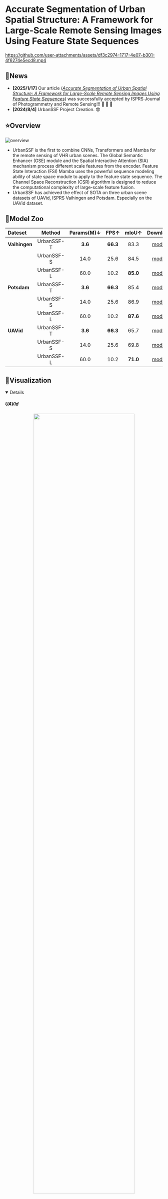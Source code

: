 # Accurate Segmentation of Urban Spatial Structure: A Framework for Large-Scale Remote Sensing Images Using Feature State Sequences

https://github.com/user-attachments/assets/df3c2974-1717-4e07-b301-4f6274e5ecd8.mp4

## :newspaper:News

- **[2025/1/17]** Our article ([*Accurate Segmentation of Urban Spatial Structure: A Framework for Large-Scale Remote Sensing Images Using Feature State Sequences*](https://www.sciencedirect.com/science/article/abs/pii/S0924271625000176)) was successfully accepted by ISPRS Journal of Photogrammetry and Remote Sensing!!!  :tada: :tada: :tada: 
- **[2024/8/4]** UrbanSSF Project Creation. :sunglasses:

## :star:Overview

![overview](./assets/urbanssf.jpg)
- UrbanSSF is the first to combine CNNs, Transformers and Mamba for the remote sensing of VHR urban scenes. The Global Semantic Enhancer (GSE) module and the Spatial Interactive Attention (SIA) mechanism process different scale features from the encoder. Feature State Interaction (FSI) Mamba uses the powerful sequence modeling ability of state space module to apply to the feature state sequence. The Channel Space Reconstruction (CSR) algorithm is designed to reduce the computational complexity of large-scale feature fusion.
- UrbanSSF has achieved the effect of SOTA on three urban scene datasets of UAVid, ISPRS Vaihingen and Potsdam. Especially on the UAVid dataset.

##  :dart:Model Zoo

| **Dateset**         | **Method**     | **Params(M)↓** | **FPS↑** | **mIoU↑** | Download |
| :------------------------ | :------------: | :-------------: | :-----------------: | :---------------: | :---------------: |
| **Vaihingen**       | UrbanSSF-T | **3.6** | **66.3**        | 83.3          | [model](https://drive.google.com/file/d/1cpvsf6bIml_NZ8ouFIx9SpBL0CL5zFI1/view?usp=drive_link) |
|                           | UrbanSSF-S | 14.0   | 25.6        | 84.5          | [model](https://drive.google.com/file/d/1iLU7PioDTnvzuBdcbueLyepp0uyCWRQl/view?usp=drive_link) |
|                           | UrbanSSF-L | 60.0     | 10.2           | **85.0**     | [model](https://drive.google.com/file/d/13G7285_lCU_lhi51T-zehfL_oragNsy-/view?usp=drive_link) |
| **Potsdam**     | UrbanSSF-T |    **3.6**     | **66.3** | 85.4          | [model](https://drive.google.com/file/d/1S4sSC_Xp3YjWSwEOfmm6yvp6VnIM_XXD/view?usp=drive_link) |
|               | UrbanSSF-S |      14.0      |   25.6   | 86.9          | [model](https://drive.google.com/file/d/1cMcxlzT3ajtLJvN5PWbDCpUBF__GOMRa/view?usp=drive_link) |
|               | UrbanSSF-L |      60.0      |   10.2   | **87.6**        | [model](https://drive.google.com/file/d/1f5oHB72AWyWyCXV3Cjd6UFGEHnxc8Vft/view?usp=drive_link) |
| **UAVid**            | UrbanSSF-T |    **3.6**     | **66.3** | 65.7         | [model](https://drive.google.com/file/d/1Rl88F1Ooetvk1r527jDmhdNLYgTe8BuB/view?usp=drive_link) |
|               | UrbanSSF-S |      14.0      |   25.6   | 69.8          | [model](https://drive.google.com/file/d/1AlE_0PcB4PDwrevA86PZOAyeloH8tHvE/view?usp=drive_link) |
|               | UrbanSSF-L |      60.0      |   10.2   | **71.0**      | [model](https://drive.google.com/file/d/1TCrxbzjV907jBYI1AsDQBuZsE5FR6DgU/view?usp=drive_link) |

## :see_no_evil:Visualization

<details open>

##### UAVid
<div align="center">
<img src="./assets/uavid.jpg" height="80%" width="80%" />
</div>

##### Vaihingen
<div align="center">
<img src="./assets/vaihingen.jpg" height="80%" width="80%" />
</div>

##### Potsdam
<div align="center">
<img src="./assets/potsdam.jpg" height="80%" width="80%" />
</div>
</details>

## :computer:Installation

<details open>
**Step 0**: Clone this project and create a conda environment:

   ```shell
   git clone https://github.com/KotlinWang/UrbanSSF.git
   cd UrbanSSF
   
   conda create -n urbanssf python=3.11
   conda activate urbanssf
   ```

**Step 1**: Install pytorch and torchvision matching your CUDA version:

   ```shell
   pip install torch==2.1.2 torchvision==0.16.2 torchaudio==2.1.2 --index-url https://download.pytorch.org/whl/cu121
   ```

**Step 2**: Install requirements:

   ```shell
   pip install -r requirements.txt
   ```

Change "collections.MutableMapping" in *xxx/envs/urbanssf/lib/python3.11/site-packages/catalyst/tools/registry.py* to "collections.abc.MutableMapping".

**Step 3**: Install Mamba:

   ```shell
   pip install mamba-ssm==1.2.0.post1
   
   pip install causal-conv1d==1.2.0.post2
   ```

Replace the content of *xxx/envs/urbanssf/lib/python3.11/site-packages/mamba_ssm/ops/selective_scan_interface.py* with [selective_scan_interface.py](https://drive.google.com/file/d/1hHNJjNkV_-Uurqg07qCXaCPNhu-FESzB/view?usp=drive_link).

</details>

## :satellite:Dataset Preparation

<details open>

Download the [ISPRS Vaihingen, Potsdam](https://www.isprs.org/education/benchmarks/UrbanSemLab/default.aspxdatasets) and [UAVid](https://uavid.nl/) dateset.

**Vaihingen**

Generate the training set.
```shell
python tools/vaihingen_patch_split.py \
--img-dir "data/vaihingen/train_images" \
--mask-dir "data/vaihingen/train_masks" \
--output-img-dir "data/vaihingen/train/images_1024" \
--output-mask-dir "data/vaihingen/train/masks_1024" \
--mode "train" --split-size 1024 --stride 512 
```
Generate the testing set.
```shell
python tools/vaihingen_patch_split.py \
--img-dir "data/vaihingen/test_images" \
--mask-dir "data/vaihingen/test_masks_eroded" \
--output-img-dir "data/vaihingen/test/images_1024" \
--output-mask-dir "data/vaihingen/test/masks_1024" \
--mode "val" --split-size 1024 --stride 1024 \
--eroded
```
Generate the masks_1024_rgb (RGB format ground truth labels) for visualization.

````shell
python tools/vaihingen_patch_split.py \
--img-dir "data/vaihingen/test_images" \
--mask-dir "data/vaihingen/test_masks" \
--output-img-dir "data/vaihingen/test/images_1024" \
--output-mask-dir "data/vaihingen/test/masks_1024_rgb" \
--mode "val" --split-size 1024 --stride 1024 \
--gt
````

**Potsdam**
````shell
python tools/potsdam_patch_split.py \
--img-dir "data/potsdam/train_images" \
--mask-dir "data/potsdam/train_masks" \
--output-img-dir "data/potsdam/train/images_1024" \
--output-mask-dir "data/potsdam/train/masks_1024" \
--mode "train" --split-size 1024 --stride 1024 --rgb-image 
`````
As for the validation set, you can select some images from the training set to build it.

````shell
python tools/potsdam_patch_split.py \
--img-dir "data/potsdam/test_images" \
--mask-dir "data/potsdam/test_masks_eroded" \
--output-img-dir "data/potsdam/test/images_1024" \
--output-mask-dir "data/potsdam/test/masks_1024" \
--mode "val" --split-size 1024 --stride 1024 \
--eroded --rgb-image
````

```shell
python tools/potsdam_patch_split.py \
--img-dir "data/potsdam/test_images" \
--mask-dir "data/potsdam/test_masks" \
--output-img-dir "data/potsdam/test/images_1024" \
--output-mask-dir "data/potsdam/test/masks_1024_rgb" \
--mode "val" --split-size 1024 --stride 1024 \
--gt --rgb-image
```

**UAVid**
```shell
python tools/uavid_patch_split.py \
--input-dir "data/uavid/uavid_train_val" \
--output-img-dir "data/uavid/train_val/images" \
--output-mask-dir "data/uavid/train_val/masks" \
--mode 'train' --split-size-h 1024 --split-size-w 1024 \
--stride-h 1024 --stride-w 1024
```

```shell
python tools/uavid_patch_split.py \
--input-dir "data/uavid/uavid_train" \
--output-img-dir "data/uavid/train/images" \
--output-mask-dir "data/uavid/train/masks" \
--mode 'train' --split-size-h 1024 --split-size-w 1024 \
--stride-h 1024 --stride-w 1024
```

```shell
python tools/uavid_patch_split.py \
--input-dir "data/uavid/uavid_val" \
--output-img-dir "data/uavid/val/images" \
--output-mask-dir "data/uavid/val/masks" \
--mode 'val' --split-size-h 1024 --split-size-w 1024 \
--stride-h 1024 --stride-w 1024
```

</details>

## :running: Training

"-c" means the path of the config, use different **config** to train different models.

```shell
python train_supervision.py -c config/uavid/unetformer.py
```

If the pre-trained weights download fails, please use: 
```shell
HF_ENDPOINT=https://hf-mirror.com python train_supervision.py -c config/uavid/unetformer.py
```

## :mag: Testing

"-c" denotes the path of the config, Use different **config** to test different models. 

"-o" denotes the output path 

"--rgb" denotes whether to output masks in RGB format

**Vaihingen**
```
python vaihingen_test.py -c config/vaihingen/urbanssf-s.py -o fig_results/vaihingen/urbanssf-s --rgb -t 'None'
```

**Potsdam**

```
python potsdam_test.py -c config/potsdam/urbanssf-s.py -o fig_results/potsdam/urbanssf-s --rgb -t 'None'
```

**UAVid**

```
python uavid_test.py -c config/uavid/urbanssf-s.py -o fig_results/uavid/urbanssf-s --rgb -t 'None'
```

## Acknowledgement

- [pytorch lightning](https://www.pytorchlightning.ai/)
- [timm](https://github.com/rwightman/pytorch-image-models)
- [pytorch-toolbelt](https://github.com/BloodAxe/pytorch-toolbelt)
- [mmsegmentation](https://github.com/open-mmlab/mmsegmentation)
- [UNetFormer](https://github.com/WangLibo1995/GeoSeg)
- [Vision Mamba](https://github.com/hustvl/Vim)

## Citation

If you find this project useful in your research, please consider citing：

```
@article{WANG2025824,
title = {Accurate semantic segmentation of very high-resolution remote sensing images considering feature state sequences: From benchmark datasets to urban applications},
journal = {ISPRS Journal of Photogrammetry and Remote Sensing},
volume = {220},
pages = {824-840},
year = {2025},
issn = {0924-2716}
author = {Zijie Wang and Jizheng Yi and Aibin Chen and Lijiang Chen and Hui Lin and Kai Xu}
}
```

